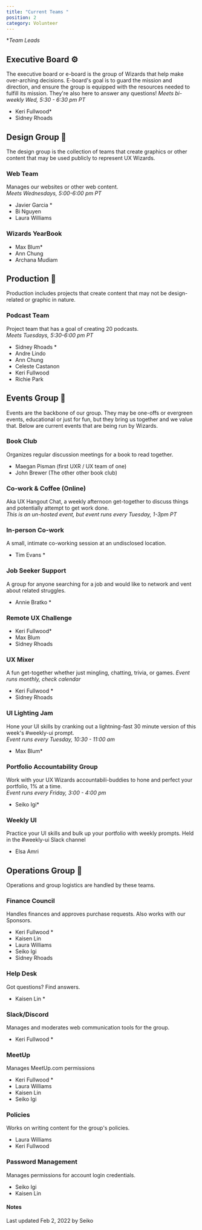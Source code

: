 ```yaml
---
title: "Current Teams "
position: 2
category: Volunteer
---
```

\**Team Leads*

## Executive Board ⚙️

<alert> The executive board or e-board is the group of Wizards that help make over-arching decisions. E-board's goal is to guard the mission and direction, and ensure the group is equipped with the resources needed to fulfill its mission. They're also here to answer any questions!</alert>
*Meets bi-weekly Wed, 5:30 - 6:30 pm PT*

* Keri Fullwood*
* Sidney Rhoads

## Design Group 🎨

<alert>The design group is the collection of teams that create graphics or other content that may be used publicly to represent UX Wizards.</alert>

### Web Team

Manages our websites or other web content. <br>
*Meets Wednesdays, 5:00-6:00 pm PT*

* Javier Garcia * 
* Bi Nguyen
* Laura Williams

### Wizards YearBook

* Max Blum*
* Ann Chung
* Archana Mudiam

## Production 🎥

<alert>Production includes projects that create content that may not be design-related or graphic in nature.</alert>

### Podcast Team

Project team that has a goal of creating 20 podcasts.<br>
*Meets Tuesdays, 5:30-6:00 pm PT*

* Sidney Rhoads * 
* Andre Lindo
* Ann Chung
* Celeste Castanon
* Keri Fullwood
* Richie Park

## Events Group 🎉

<alert>Events are the backbone of our group. They may be one-offs or evergreen events, educational or just for fun, but they bring us together and we value that. Below are current events that are being run by Wizards.</alert>

### Book Club

Organizes regular discussion meetings for a book to read together.

* Maegan Pisman (first UXR / UX team of one)
* John Brewer (The other other book club)

### Co-work & Coffee (Online)

Aka UX Hangout Chat, a weekly afternoon get-together to discuss things and potentially attempt to get work done. <br>
*This is an un-hosted event, but event runs every Tuesday, 1-3pm PT* 

### In-person Co-work

A small, intimate co-working session at an undisclosed location.

* Tim Evans *

### Job Seeker Support

A group for anyone searching for a job and would like to network and vent about related struggles.

* Annie Bratko *

### Remote UX Challenge

* Keri Fullwood*
* Max Blum
* Sidney Rhoads

### UX Mixer

A fun get-together whether just mingling, chatting, trivia, or games.
*Event runs monthly, check calendar*

* Keri Fullwood *
* Sidney Rhoads

### UI Lighting Jam

Hone your UI skills by cranking out a lightning-fast 30 minute version of this week's #weekly-ui prompt.\
*Event runs every Tuesday, 10:30 - 11:00 am*

* Max Blum*

### Portfolio Accountability Group

Work with your UX Wizards accountabili-buddies to hone and perfect your portfolio, 1% at a time.\
*Event runs every Friday, 3:00 - 4:00 pm*

* Seiko Igi*

### Weekly UI

Practice your UI skills and bulk up your portfolio with weekly prompts.
Held in the #weekly-ui Slack channel

* Elsa Amri

## Operations Group 🔧

<alert>Operations and group logistics are handled by these teams.</alert>

### Finance Council

Handles finances and approves purchase requests. Also works with our Sponsors.

* Keri Fullwood * 
* Kaisen Lin 
* Laura Williams 
* Seiko Igi
* Sidney Rhoads

### Help Desk

Got questions? Find answers.

* Kaisen Lin *

### Slack/Discord

Manages and moderates web communication tools for the group.

* Keri Fullwood *

### MeetUp

Manages MeetUp.com permissions

* Keri Fullwood *
* Laura Williams
* Kaisen Lin
* Seiko Igi

### Policies

Works on writing content for the group's policies.

* Laura Williams 
* Keri Fullwood 

### Password Management

Manages permissions for account login credentials.

* Seiko Igi 
* Kaisen Lin

#### Notes

Last updated Feb 2, 2022 by Seiko